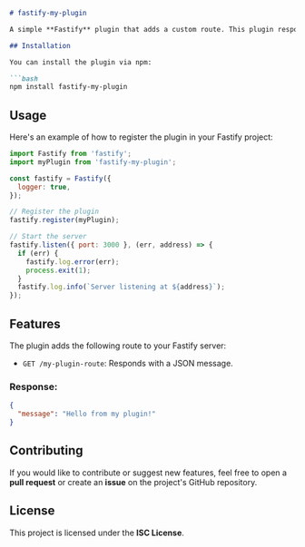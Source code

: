

```markdown
# fastify-my-plugin

A simple **Fastify** plugin that adds a custom route. This plugin responds with a JSON message on the `/my-plugin-route`.

## Installation

You can install the plugin via npm:

```bash
npm install fastify-my-plugin
```

## Usage

Here's an example of how to register the plugin in your Fastify project:

```js
import Fastify from 'fastify';
import myPlugin from 'fastify-my-plugin';

const fastify = Fastify({
  logger: true,
});

// Register the plugin
fastify.register(myPlugin);

// Start the server
fastify.listen({ port: 3000 }, (err, address) => {
  if (err) {
    fastify.log.error(err);
    process.exit(1);
  }
  fastify.log.info(`Server listening at ${address}`);
});
```

## Features

The plugin adds the following route to your Fastify server:

- `GET /my-plugin-route`: Responds with a JSON message.

### Response:

```json
{
  "message": "Hello from my plugin!"
}
```

## Contributing

If you would like to contribute or suggest new features, feel free to open a **pull request** or create an **issue** on the project's GitHub repository.

## License

This project is licensed under the **ISC License**.
```

